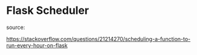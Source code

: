 # Flask Scheduler


source:

https://stackoverflow.com/questions/21214270/scheduling-a-function-to-run-every-hour-on-flask
